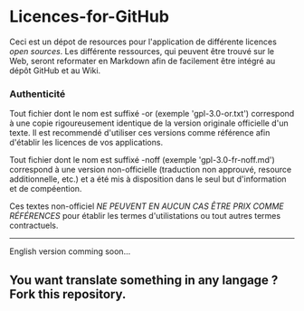 Licences-for-GitHub
===================

  Ceci est un dépot de resources pour l'application de différente licences _open sources_. Les 
différente ressources, qui peuvent être trouvé sur le Web, seront reformater en Markdown afin de 
facilement être intégré au dépôt GitHub et au Wiki.


### Authenticité

  Tout fichier dont le nom est suffixé -or (exemple 'gpl-3.0-or.txt') correspond à une copie 
rigoureusement identique de la version originale officielle d'un texte. Il est recommendé d'utiliser 
ces versions comme référence afin d'établir les licences de vos applications.

  Tout fichier dont le nom est suffixé -noff (exemple 'gpl-3.0-fr-noff.md') correspond à une version
non-officielle (traduction non approuvé, resource additionnelle, etc.) et a été mis à disposition 
dans le seul but d'information et de compéention.

  Ces textes non-officiel *NE PEUVENT EN AUCUN CAS ÊTRE PRIX COMME RÉFÉRENCES* pour établir les 
termes d'utilistations ou tout autres termes contractuels.

---
English version comming soon...

You want translate something in any langage ? Fork this repository.
---